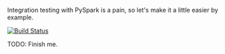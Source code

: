 Integration testing with PySpark is a pain, so let's make it a little easier
by example.

[![Build Status](https://travis-ci.org/msukmanowsky/pyspark-testing.svg?branch=master)](https://travis-ci.org/msukmanowsky/pyspark-testing)

TODO: Finish me.

